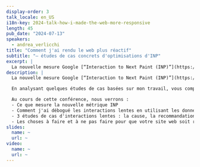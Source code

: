 ```yaml
---
display-order: 3
talk_locale: en_US
i18n-key: 2024-talk-how-i-made-the-web-more-responsive
length: 45
pub_date: "2024-07-13"
speakers:
  - andrea_verlicchi
title: "Comment j'ai rendu le web plus réactif"
subtitle: "— études de cas concrets d'optimisations d'INP"
excerpt: |
  La nouvelle mesure Google [“Interaction to Next Paint (INP)”](https://web.dev/articles/inp), qui évalue la réactivité d'un site aux interactions des utilisateurs et utilisatrices, est devenue effective en tant que Core Web Vital en mars. En analysant 3 études de cas issues de mon travail, nous verrons comment déboguer des interactions lentes ainsi que les choses à faire/ne pas faire pour que votre site web soit réactif.
description: |
  La nouvelle mesure Google [“Interaction to Next Paint (INP)”](https://web.dev/articles/inp), qui évalue la réactivité d'un site aux interactions des utilisateurs et utilisatrices, est devenue effective en tant que Core Web Vital en mars.

  En analysant quelques études de cas basées sur mon travail, vous comprendrez ce que vous devriez faire (ou ne pas faire) pour vous assurer que votre site maintient une bonne réactivité.

  Au cours de cette conférence, nous verrons :
  - Ce que mesure la nouvelle métrique INP
  - Comment j'ai débogué les interactions lentes en utilisant les données du RUM et les DevTools de Chrome
  - 3 études de cas d'interactions lentes : la cause, la recommandation, l'action, la solution
  - Les choses à faire et à ne pas faire pour que votre site web soit réactif à l'interaction
slides:
  name: ~
  url: ~
video:
  name: ~
  url: ~
---
```

